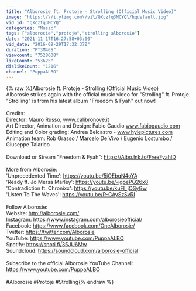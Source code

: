 ```yaml
---
title: "Alborosie ft. Protoje - Strolling (Official Music Video)"
image: "https:\/\/i.ytimg.com\/vi\/QXczfq3MCYQ\/hqdefault.jpg"
vid_id: "QXczfq3MCYQ"
categories: "Music"
tags: ["alborosie","protoje","strolling alborosie"]
date: "2021-11-17T16:27:58+03:00"
vid_date: "2016-09-29T17:32:37Z"
duration: "PT3M46S"
viewcount: "7528608"
likeCount: "53625"
dislikeCount: "1216"
channel: "PuppaALBO"
---
```

{% raw %}Alborosie ft. Protoje - Strolling (Official Music Video)<br />Alborosie strikes again with the official music video for &quot;Strolling&quot; ft. Protoje. &quot;Strolling&quot; is from his latest album &quot;Freedom &amp; Fyah&quot; out now!<br /><br />Credits:<br />Director: Mauro Russo, www.calibronove.it <br />Art Director, Animation and Design: Fabio Gaudio www.fabiogaudio.com<br />Editing and Color grading: Andrea Belcastro - www.hylepictures.com <br />Animation team: Rob Grasso / Marcelo De Vivo / Eugenio Lostumbo / Giuseppe Talarico<br /><br />Download or Stream &quot;Freedom &amp; Fyah&quot;: <a rel="nofollow" target="blank" href="https://Albo.lnk.to/FreeFyahID">https://Albo.lnk.to/FreeFyahID</a><br /><br />More from Alborosie:<br />'Unprecedented Time': <a rel="nofollow" target="blank" href="https://youtu.be/5jOEbgN4oYA">https://youtu.be/5jOEbgN4oYA</a><br />'Ready ft. Jo Mersa Marley': <a rel="nofollow" target="blank" href="https://youtu.be/-jgoePQ26x8">https://youtu.be/-jgoePQ26x8</a><br />'Contradiction ft. Chronixx': <a rel="nofollow" target="blank" href="https://youtu.be/kuFI_jOSyGw">https://youtu.be/kuFI_jOSyGw</a><br />'Listen To The Waves': <a rel="nofollow" target="blank" href="https://youtu.be/R-CAySzSvRI">https://youtu.be/R-CAySzSvRI</a><br /><br />Follow Alborosie:<br />Website: <a rel="nofollow" target="blank" href="http://alborosie.com/">http://alborosie.com/</a><br />Instagram: <a rel="nofollow" target="blank" href="https://www.instagram.com/alborosieofficial/">https://www.instagram.com/alborosieofficial/</a><br />Facebook: <a rel="nofollow" target="blank" href="https://www.facebook.com/OneAlborosie/">https://www.facebook.com/OneAlborosie/</a><br />Twitter: <a rel="nofollow" target="blank" href="https://twitter.com/Alborosie">https://twitter.com/Alborosie</a><br />YouTube: <a rel="nofollow" target="blank" href="https://www.youtube.com/PuppaALBO">https://www.youtube.com/PuppaALBO</a><br />Spotify: <a rel="nofollow" target="blank" href="https://spoti.fi/35JU6Mw">https://spoti.fi/35JU6Mw</a><br />Soundcloud: <a rel="nofollow" target="blank" href="https://soundcloud.com/alborosie-official">https://soundcloud.com/alborosie-official</a><br /><br />Subscribe to the official Alborosie YouTube Channel:<br /><a rel="nofollow" target="blank" href="https://www.youtube.com/PuppaALBO">https://www.youtube.com/PuppaALBO</a><br /><br />#Alborosie #Protoje #Strolling{% endraw %}
